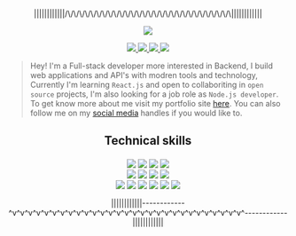 <p align="center">
 ||||||||||||/\/\/\/\/\/\/\/\/\/\/\/\/\/\/\/\/\/\/\/\/\/\/\/\/\/\/\/\/\||||||||||||
</p>

<p align="center">
  <img src="https://pbs.twimg.com/profile_banners/1391356559431802882/1667369462/600x200" />
</p>

<p align="center">
  <a href="https://twitter.com/rupali_codes">
    <img src="https://img.shields.io/badge/-Twitter-03a9fc" />
    
  </a>
  
   <a href="https://rupali-codes.netlify.app">
    <img src="https://img.shields.io/badge/-Portfolio-fcc203" />
  </a>
  
  <a href="https://www.linkedin.com/in/rupali-codes">
    <img src="https://img.shields.io/badge/-Linkedin-0681bf" />
  </a>
  
   <a href="mailto:rupali7487@gmail.com">
    <img src="https://img.shields.io/badge/-Email-0bb806" />
  </a>
 
</p>

> Hey! I'm a Full-stack developer more interested in Backend, I build web applications and API's with modren tools and technology, Currently I'm learning ```React.js``` and open to collaboriting in ```open source``` projects, I'm also looking for a job role as ```Node.js developer```. To get know more about me visit my portfolio site [here](https://rupali-codes.netlify.app). You can also follow me on my [social media](https://linktr.ee/rupali_codes) handles if you would like to.

## <p align="center">Technical skills</p>

<p align="center"><img src="https://img.shields.io/badge/-JavaScript-f7f302"/> <img src="https://img.shields.io/badge/-Node.js-green"/> <img src="https://img.shields.io/badge/-MongoDB-1d6e32"/> <img src="https://img.shields.io/badge/-Express.js-9fa4a6"/> <br/> <img src="https://img.shields.io/badge/-Mongoose.js-birghtgreen"/> <img src="https://img.shields.io/badge/-Git-red"/> <img src="https://img.shields.io/badge/-HTML5-critical"/> <img src="https://img.shields.io/badge/-CSS3-blue"/> <br/> <img src="https://img.shields.io/badge/-Bootsrtap-blueviolet"/> <img src="https://img.shields.io/badge/-TailwindCSS-9cf"/> <img src="https://img.shields.io/badge/-MySQL-065b70"/> <img src="https://img.shields.io/badge/-Wordpress-02aef7"/> <img src="https://img.shields.io/badge/-Github-1a1619"/> <img src="https://img.shields.io/badge/-JWT-fc0af8"/></p> 

<p align="center">
 ||||||||||||------------^v^v^v^v^v^v^v^v^v^v^v^v^v^v^v^v^v^v^v^v^v^v^v^v^v^v^v^v^v^------------||||||||||||
</p>
